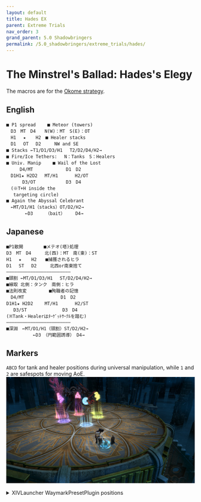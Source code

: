 ```yaml
---
layout: default
title: Hades EX
parent: Extreme Trials
nav_order: 3
grand_parent: 5.0 Shadowbringers
permalink: /5.0_shadowbringers/extreme_trials/hades/
---
```


# The Minstrel's Ballad: Hades's Elegy

The macros are for the [Okome strategy](https://blog.lariceworks.net/archives/268).

## English
```
■ P1 spread　　 ■ Meteor (towers)
　D3　MT　D4　　N(W)：MT　S(E)：OT
　H1　 ★ 　 H2　■ Healer stacks
　D1　 OT 　D2　　　NW and SE
■ Stacks ←T1/D1/D3/H1 　T2/D2/D4/H2→
■ Fire/Ice Tethers:　 N：Tanks　S：Healers
■ Univ. Manip 　　■ Wail of the Lost
　　　D4/MT　　　　　    D1　D2
　D1H1★ H2D2　 MT/H1 　 　 H2/OT
　　　 D3/OT　　　　   　D3　D4
　(※T+H inside the
　 targeting circle)
■ Again the Abyssal Celebrant
　←MT/D1/H1（stacks）OT/D2/H2→
  　　　←D3　   （bait）　   D4→
```

## Japanese
```
■P1散開　　 　　■メテオ(塔)処理
D3　MT　D4　　　北(西)：MT　南(東)：ST
H1　 ★ 　 H2　　■捕獲されるヒラ
D1　 ST 　D2　　　北西or南東捨て
――――――――――――――――――――――――
■頭割 ←MT/D1/D3/H1 　ST/D2/D4/H2→
■線取 北側：タンク　南側：ヒラ
■法則改変　　　　　■殉職者の記憶
　D4/MT　　　　　　 　 D1　D2
D1H1★ H2D2　　 MT/H1 　 　 H2/ST
　 D3/ST　　　　　　　　D3　D4
(※Tank・Healerはﾀｰｹﾞｯﾄｻｰｸﾙを踏む)
――――――――――――――――――――――――
■深淵　←MT/D1/H1（頭割）ST/D2/H2→
　　　　　　←D3　（円範囲誘導）　D4→
```

## Markers

`ABCD` for tank and healer positions during universal manipulation, while `1` and `2` are safespots for moving AoE.
![](images/markers.jpg)
<details>
<summary>XIVLauncher WaymarkPresetPlugin positions</summary>

<div class="language-json highlighter-rouge"><div class="highlight"><pre class="highlight">
<code>{"Name":"Hades EX","MapID":693,"A":{"X":100.0,"Y":0.0,"Z":95.35,"ID":0,"Active":true},"B":{"X":104.65,"Y":0.0,"Z":100.0,"ID":1,"Active":true},"C":{"X":100.0,"Y":0.0,"Z":104.65,"ID":2,"Active":true},"D":{"X":95.35,"Y":0.0,"Z":100.0,"ID":3,"Active":true},"One":{"X":94.8,"Y":0.0,"Z":96.0,"ID":4,"Active":true},"Two":{"X":105.2,"Y":0.0,"Z":96.0,"ID":5,"Active":true},"Three":{"X":0.0,"Y":0.0,"Z":0.0,"ID":6,"Active":false},"Four":{"X":0.0,"Y":0.0,"Z":0.0,"ID":7,"Active":false}}
</code></pre></div></div>

</details>